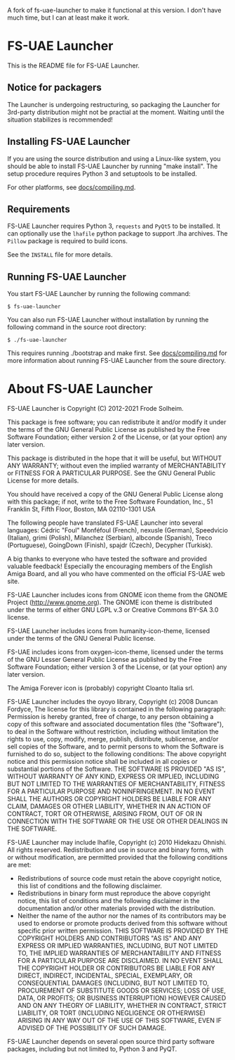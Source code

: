 A fork of fs-uae-launcher to make it functional at this version. I don't have much time, but I can at least make it work.

# FS-UAE Launcher

This is the README file for FS-UAE Launcher.

## Notice for packagers

The Launcher is undergoing restructuring, so packaging the Launcher for 
3rd-party distribution might not be practial at the moment. Waiting until the
situation stabilizes is recommended!

## Installing FS-UAE Launcher

If you are using the source distribution and using a Linux-like system, you
should be able to install FS-UAE Launcher by running "make install". The
setup procedure requires Python 3 and setuptools to be installed.

For other platforms, see [docs/compiling.md]([docs/compiling.md]).

## Requirements

FS-UAE Launcher requires Python 3, `requests` and `PyQt5` to be installed.
It can optionally use the `lhafile` python package to support .lha archives.
The `Pillow` package is required to build icons.

See the `INSTALL` file for more details.

## Running FS-UAE Launcher

You start FS-UAE Launcher by running the following command:

    $ fs-uae-launcher

You can also run FS-UAE Launcher without installation by running the
following command in the source root directory:

    $ ./fs-uae-launcher

This requires running ./bootstrap and make first. See
[docs/compiling.md]([docs/compiling.md]) for more information about running
FS-UAE Launcher from the soure directory.

# About FS-UAE Launcher

FS-UAE Launcher is Copyright (C) 2012-2021 Frode Solheim.

This package is free software; you can redistribute it and/or modify it under
the terms of the GNU General Public License as published by the Free Software
Foundation; either version 2 of the License, or (at your option) any later
version.

This package is distributed in the hope that it will be useful, but WITHOUT
ANY WARRANTY; without even the implied warranty of MERCHANTABILITY or FITNESS
FOR A PARTICULAR PURPOSE. See the GNU General Public License for more details.

You should have received a copy of the GNU General Public License along with
this package; if not, write to the Free Software Foundation, Inc.,
51 Franklin St, Fifth Floor, Boston, MA  02110-1301 USA

The following people have translated FS-UAE Launcher into several languages: 
Cédric "Foul" Monféfoul (French), nexusle (German), Speedvicio (Italian),
grimi (Polish), Milanchez (Serbian), albconde (Spanish), Treco (Portuguese),
GoingDown (Finish), spajdr (Czech), Decypher (Turkisk).

A big thanks to everyone who have tested the software and provided valuable
feedback! Especially the encouraging members of the English Amiga Board, and
all you who have commented on the official FS-UAE web site.

FS-UAE Launcher includes icons from GNOME icon theme from the GNOME Project
(http://www.gnome.org). The GNOME icon theme is distributed under the terms
of either GNU LGPL v.3 or Creative Commons BY-SA 3.0 license.

FS-UAE Launcher includes icons from humanity-icon-theme, licensed under the
terms of the GNU General Public license.

FS-UAE includes icons from oxygen-icon-theme, licensed under the terms of the
GNU Lesser General Public License as published by the Free Software
Foundation; either version 3 of the License, or (at your option) any later
version.

The Amiga Forever icon is (probably) copyright Cloanto Italia srl.

FS-UAE Launcher includes the oyoyo library, Copyright (c) 2008 Duncan Fordyce,
The license for this library is contained in the following paragraph:
Permission is hereby granted, free of charge, to any person obtaining a copy
of this software and associated documentation files (the "Software"), to deal
in the Software without restriction, including without limitation the rights
to use, copy, modify, merge, publish, distribute, sublicense, and/or sell
copies of the Software, and to permit persons to whom the Software is
furnished to do so, subject to the following conditions:
The above copyright notice and this permission notice shall be included in
all copies or substantial portions of the Software. THE SOFTWARE IS PROVIDED
"AS IS", WITHOUT WARRANTY OF ANY KIND, EXPRESS OR IMPLIED, INCLUDING BUT NOT
LIMITED TO THE WARRANTIES OF MERCHANTABILITY, FITNESS FOR A PARTICULAR PURPOSE
AND NONINFRINGEMENT. IN NO EVENT SHALL THE AUTHORS OR COPYRIGHT HOLDERS BE
LIABLE FOR ANY CLAIM, DAMAGES OR OTHER LIABILITY, WHETHER IN AN ACTION OF
CONTRACT, TORT OR OTHERWISE, ARISING FROM, OUT OF OR IN CONNECTION WITH THE
SOFTWARE OR THE USE OR OTHER DEALINGS IN THE SOFTWARE.

FS-UAE Launcher may include lhafile, Copyright (c) 2010 Hidekazu Ohnishi.
All rights reserved. Redistribution and use in source and binary forms,
with or without modification, are permitted provided that the following
conditions are met:
* Redistributions of source code must retain the above copyright notice,
  this list of conditions and the following disclaimer.
* Redistributions in binary form must reproduce the above copyright notice,
  this list of conditions and the following disclaimer in the documentation
  and/or other materials provided with the distribution.
* Neither the name of the author nor the names of its contributors may be
  used to endorse or promote products derived from this software without
  specific prior written permission.
THIS SOFTWARE IS PROVIDED BY THE COPYRIGHT HOLDERS AND CONTRIBUTORS "AS IS"
AND ANY EXPRESS OR IMPLIED WARRANTIES, INCLUDING, BUT NOT LIMITED TO, THE
IMPLIED WARRANTIES OF MERCHANTABILITY AND FITNESS FOR A PARTICULAR PURPOSE
ARE DISCLAIMED. IN NO EVENT SHALL THE COPYRIGHT HOLDER OR CONTRIBUTORS BE
LIABLE FOR ANY DIRECT, INDIRECT, INCIDENTAL, SPECIAL, EXEMPLARY, OR
CONSEQUENTIAL DAMAGES (INCLUDING, BUT NOT LIMITED TO, PROCUREMENT OF
SUBSTITUTE GOODS OR SERVICES; LOSS OF USE, DATA, OR PROFITS; OR BUSINESS
INTERRUPTION) HOWEVER CAUSED AND ON ANY THEORY OF LIABILITY, WHETHER IN
CONTRACT, STRICT LIABILITY, OR TORT (INCLUDING NEGLIGENCE OR OTHERWISE)
ARISING IN ANY WAY OUT OF THE USE OF THIS SOFTWARE, EVEN IF ADVISED OF THE
POSSIBILITY OF SUCH DAMAGE.

FS-UAE Launcher depends on several open source third party software packages,
including but not limited to, Python 3 and PyQT.
